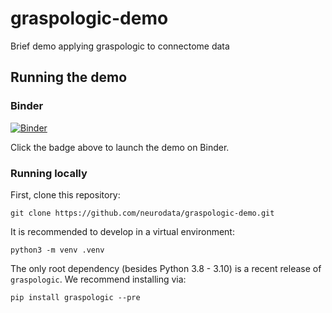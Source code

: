 # graspologic-demo

Brief demo applying graspologic to connectome data

## Running the demo

### Binder
[![Binder](https://mybinder.org/badge_logo.svg)](https://mybinder.org/v2/gh/neurodata/graspologic-demo/HEAD?labpath=https%3A%2F%2Fgithub.com%2Fneurodata%2Fgraspologic-demo%2Fblob%2Fmain%2Fdemo.ipynb)

Click the badge above to launch the demo on Binder.

### Running locally
First, clone this repository:

```
git clone https://github.com/neurodata/graspologic-demo.git
```

It is recommended to develop in a virtual environment:
```
python3 -m venv .venv

```

The only root dependency (besides Python 3.8 - 3.10) is a recent release of ``graspologic``. We recommend installing via:

```
pip install graspologic --pre
```



